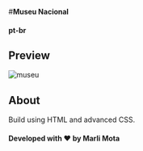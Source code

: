 

#**Museu Nacional**
#### pt-br
## **Preview**
![museu](https://user-images.githubusercontent.com/54691110/106605891-2bacf680-6540-11eb-86f6-baf8043f3d46.jpg)
## **About**
Build using HTML and advanced CSS.
#### Developed with ❤️ by Marli Mota
